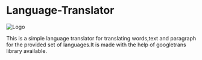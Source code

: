 # Language-Translator
![Logo](https://80907-519125-raikfcquaxqncofqfm.stackpathdns.com/wp-content/uploads/2019/09/machine-translation-google.jpg)

This is a simple language translator for translating words,text and paragraph for the provided set of languages.It is made with the help of googletrans library available.
